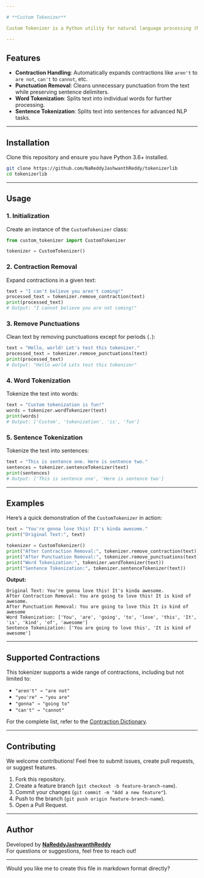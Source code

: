 ```yaml
---

# **Custom Tokenizer**

Custom Tokenizer is a Python utility for natural language processing (NLP) that provides efficient text preprocessing features such as contraction handling, punctuation removal, and text tokenization at word and sentence levels.

---
```


## **Features**
- **Contraction Handling**: Automatically expands contractions like `aren't` to `are not`, `can't` to `cannot`, etc.
- **Punctuation Removal**: Cleans unnecessary punctuation from the text while preserving sentence delimiters.
- **Word Tokenization**: Splits text into individual words for further processing.
- **Sentence Tokenization**: Splits text into sentences for advanced NLP tasks.

---

## **Installation**
Clone this repository and ensure you have Python 3.6+ installed. 

```bash
git clone https://github.com/NaReddyJashwanthReddy/tokenizerlib
cd tokenizerlib
```

---

## **Usage**

### **1. Initialization**
Create an instance of the `CustomTokenizer` class:
```python
from custom_tokenizer import CustomTokenizer

tokenizer = CustomTokenizer()
```

### **2. Contraction Removal**
Expand contractions in a given text:
```python
text = "I can't believe you aren't coming!"
processed_text = tokenizer.remove_contraction(text)
print(processed_text)
# Output: "I cannot believe you are not coming!"
```

### **3. Remove Punctuations**
Clean text by removing punctuations except for periods (`.`):
```python
text = "Hello, world! Let's test this tokenizer."
processed_text = tokenizer.remove_punctuations(text)
print(processed_text)
# Output: "Hello world Lets test this tokenizer"
```

### **4. Word Tokenization**
Tokenize the text into words:
```python
text = "Custom tokenization is fun!"
words = tokenizer.wordTokenizer(text)
print(words)
# Output: ['Custom', 'tokenization', 'is', 'fun']
```

### **5. Sentence Tokenization**
Tokenize the text into sentences:
```python
text = "This is sentence one. Here is sentence two."
sentences = tokenizer.sentenceTokenizer(text)
print(sentences)
# Output: ['This is sentence one', 'Here is sentence two']
```

---

## **Examples**
Here’s a quick demonstration of the `CustomTokenizer` in action:
```python
text = "You're gonna love this! It's kinda awesome."
print("Original Text:", text)

tokenizer = CustomTokenizer()
print("After Contraction Removal:", tokenizer.remove_contraction(text))
print("After Punctuation Removal:", tokenizer.remove_punctuations(text))
print("Word Tokenization:", tokenizer.wordTokenizer(text))
print("Sentence Tokenization:", tokenizer.sentenceTokenizer(text))
```

**Output:**
```
Original Text: You're gonna love this! It's kinda awesome.
After Contraction Removal: You are going to love this! It is kind of awesome.
After Punctuation Removal: You are going to love this It is kind of awesome
Word Tokenization: ['You', 'are', 'going', 'to', 'love', 'this', 'It', 'is', 'kind', 'of', 'awesome']
Sentence Tokenization: ['You are going to love this', 'It is kind of awesome']
```

---

## **Supported Contractions**
This tokenizer supports a wide range of contractions, including but not limited to:
- `"aren't" → "are not"`
- `"you're" → "you are"`
- `"gonna" → "going to"`
- `"can't" → "cannot"`

For the complete list, refer to the [Contraction Dictionary](#).

---

## **Contributing**
We welcome contributions! Feel free to submit issues, create pull requests, or suggest features.

1. Fork this repository.
2. Create a feature branch (`git checkout -b feature-branch-name`).
3. Commit your changes (`git commit -m "Add a new feature"`).
4. Push to the branch (`git push origin feature-branch-name`).
5. Open a Pull Request.

---

## **Author**
Developed by **[NaReddyJashwanthReddy](https://github.com/NaReddyJashwanthReddy)**  
For questions or suggestions, feel free to reach out!

---

Would you like me to create this file in markdown format directly?
